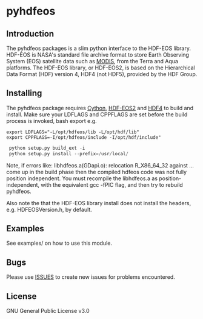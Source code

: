 # pyhdfeos

## Introduction
The pyhdfeos packages is a slim python interface to the HDF-EOS library. HDF-EOS is NASA's standard file
archive format to store Earth Observing System (EOS) satellite data such as [MODIS](https://modis.gsfc.nasa.gov), 
from the Terra and Aqua platforms. The HDF-EOS library, or HDF-EOS2, is based on the Hierarchical Data Format
(HDF) version 4, HDF4 (not HDF5), provided by the HDF Group.

## Installing
The pyhdfeos package requires [Cython](http://cython.org), [HDF-EOS2](http://hdfeos.org) 
and [HDF4](https://support.hdfgroup.org/release4/obtain.html) to build and install. Make 
sure your LDFLAGS and CPPFLAGS are set before the build process is invoked, bash export e.g.
   ```shell
   export LDFLAGS="-L/opt/hdfeos/lib -L/opt/hdf/lib"
   export CPPFLAGS=-I/opt/hdfeos/include -I/opt/hdf/include"
   ```

   ```python
    python setup.py build_ext -i
    python setup.py install --prefix=/usr/local/
   ```

Note, if errors like: libhdfeos.a(GDapi.o): relocation R_X86_64_32 against  ...
come up in the build phase then the compiled hdfeos code was not fully position independent.
You must recompile the libhdfeos.a as position-independent, with the equivalent gcc -fPIC flag,
and then try to rebuild pyhdfeos. 

Also note the that the HDF-EOS library install does not install the headers, e.g. HDFEOSVersion.h,
by default. 

## Examples
See examples/ on how to use this module.

## Bugs
Please use [ISSUES](https://github.com/HyperplaneOrg/pyhdfeos/issues) to create new issues for problems encountered.

## License
GNU General Public License v3.0
